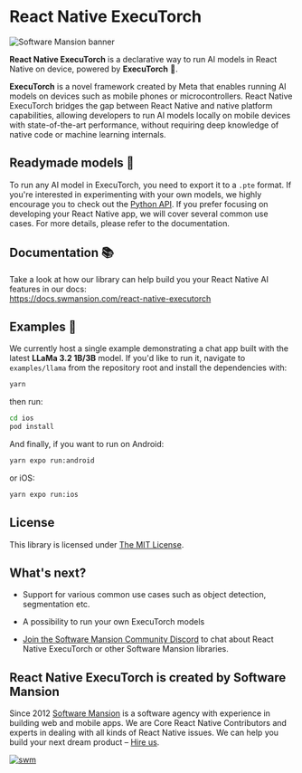 # React Native ExecuTorch

![Software Mansion banner](https://github.com/user-attachments/assets/fa2c4735-e75c-4cc1-970d-88905d95e3a4)

**React Native ExecuTorch** is a declarative way to run AI models in React Native on device, powered by **ExecuTorch** 🚀.

**ExecuTorch** is a novel framework created by Meta that enables running AI models on devices such as mobile phones or microcontrollers. React Native ExecuTorch bridges the gap between React Native and native platform capabilities, allowing developers to run AI models locally on mobile devices with state-of-the-art performance, without requiring deep knowledge of native code or machine learning internals.

## Readymade models 🤖

To run any AI model in ExecuTorch, you need to export it to a `.pte` format. If you're interested in experimenting with your own models, we highly encourage you to check out the [Python API](https://pypi.org/project/executorch/). If you prefer focusing on developing your React Native app, we will cover several common use cases. For more details, please refer to the documentation.

## Documentation 📚

Take a look at how our library can help build you your React Native AI features in our docs:  
https://docs.swmansion.com/react-native-executorch

## Examples 📲

We currently host a single example demonstrating a chat app built with the latest **LLaMa 3.2 1B/3B** model. If you'd like to run it, navigate to `examples/llama` from the repository root and install the dependencies with:

```bash
yarn
```

then run:

```bash
cd ios
pod install
```

And finally, if you want to run on Android:

```bash
yarn expo run:android
```

or iOS:

```bash
yarn expo run:ios
```

## License  

This library is licensed under [The MIT License](./LICENSE).

## What's next?

- Support for various common use cases such as object detection, segmentation etc.  

- A possibility to run your own ExecuTorch models

- [Join the Software Mansion Community Discord](https://discord.gg/8jpfgDqPcM) to chat about React Native ExecuTorch or other Software Mansion libraries.

## React Native ExecuTorch is created by Software Mansion

Since 2012 [Software Mansion](https://swmansion.com) is a software agency with experience in building web and mobile apps. We are Core React Native Contributors and experts in dealing with all kinds of React Native issues. We can help you build your next dream product – [Hire us](https://swmansion.com/contact/projects?utm_source=react-native-executorch&utm_medium=readme).

[![swm](https://logo.swmansion.com/logo?color=white&variant=desktop&width=150&tag=react-native-executorch-github 'Software Mansion')](https://swmansion.com)
